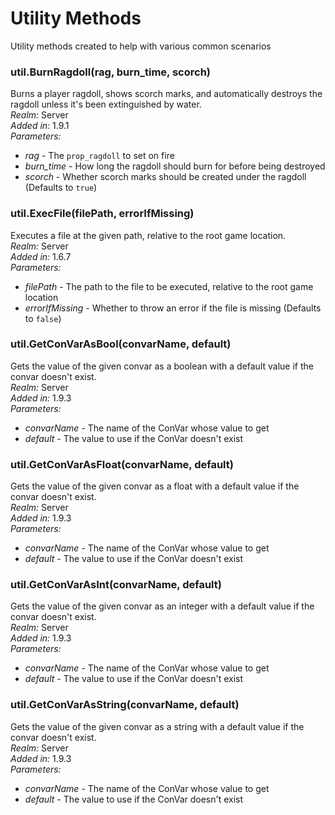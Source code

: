 # Utility Methods
Utility methods created to help with various common scenarios

### util.BurnRagdoll(rag, burn_time, scorch)
Burns a player ragdoll, shows scorch marks, and automatically destroys the ragdoll unless it's been extinguished by water.\
*Realm:* Server\
*Added in:* 1.9.1\
*Parameters:*
- *rag* - The `prop_ragdoll` to set on fire
- *burn_time* - How long the ragdoll should burn for before being destroyed
- *scorch* - Whether scorch marks should be created under the ragdoll (Defaults to `true`)

### util.ExecFile(filePath, errorIfMissing)
Executes a file at the given path, relative to the root game location.\
*Realm:* Server\
*Added in:* 1.6.7\
*Parameters:*
- *filePath* - The path to the file to be executed, relative to the root game location
- *errorIfMissing* - Whether to throw an error if the file is missing (Defaults to `false`)

### util.GetConVarAsBool(convarName, default)
Gets the value of the given convar as a boolean with a default value if the convar doesn't exist.\
*Realm:* Server\
*Added in:* 1.9.3\
*Parameters:*
- *convarName* - The name of the ConVar whose value to get
- *default* - The value to use if the ConVar doesn't exist

### util.GetConVarAsFloat(convarName, default)
Gets the value of the given convar as a float with a default value if the convar doesn't exist.\
*Realm:* Server\
*Added in:* 1.9.3\
*Parameters:*
- *convarName* - The name of the ConVar whose value to get
- *default* - The value to use if the ConVar doesn't exist

### util.GetConVarAsInt(convarName, default)
Gets the value of the given convar as an integer with a default value if the convar doesn't exist.\
*Realm:* Server\
*Added in:* 1.9.3\
*Parameters:*
- *convarName* - The name of the ConVar whose value to get
- *default* - The value to use if the ConVar doesn't exist

### util.GetConVarAsString(convarName, default)
Gets the value of the given convar as a string with a default value if the convar doesn't exist.\
*Realm:* Server\
*Added in:* 1.9.3\
*Parameters:*
- *convarName* - The name of the ConVar whose value to get
- *default* - The value to use if the ConVar doesn't exist
